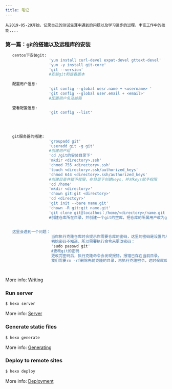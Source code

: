 ```yaml
---
title: 笔记
---
```

    从2019-05-29开始，记录自己的测试生涯中遇到的问题以及学习进步的过程，丰富工作中的技能....

### 第一篇：git的搭建以及远程库的安装

``` bash
   centos下安装git:
                   'yun install curl-devel expat-devel gttext-devel'
                   'yun -y install git-core'
                   'git --version'  
                   #安装git和查看版本
                   
   配置用户信息:
                   'git config --global uesr.name + <username> '
                   'git config --global user.email + <email>'
                   #配置用户名及邮箱
   
   查看配置信息:
                   'git config --list'
    
   
   
   
   git服务器的搭建:
                   'groupadd git' 
                   'useradd git -g git'
                   #创建用户组
                   'cd /git的安装目录下'
                   'mkdir <directory>.ssh'
                   'chmod 755 <directory>.ssh'
                   'touch <directory>.ssh/authorized_keys'
                   'chmod 644 <directory>.ssh/authorized_keys'
                   #创建目录并赋予权限，在目录下创建keys，并对keys赋予权限
                   'cd /home'
                   'mkdir <directory>'
                   'chown git:git <directory>'
                   'cd <directoyr>'
                   'git init --bare name.git'
                   'chown -R git:git name.git'
                   'git clone git@localhos：/home/<directory>/name.git
                   #创建仓库所在目录，并创建一个git的空库，把仓库的所属用户改为git,再克隆一个库
                   
                   
   这里会遇到一个问题：
                    当你执行克隆仓库时会提示你需要仓库的密码，这里的密码是设置的用户组的密码，
                    初始密码不知道，所以需要执行命令来更改密码：
                    'sudo passwd git'
                    #更改git的密码
                    更改完密码后，执行克隆命令会发现报错，报错已存在当前目录，
                    我们需要rm -rf删除先前克隆的目录，再执行克隆密令，这时候就成功，git服务器搭建完成
                
                
``` 

More info: [Writing](https://hexo.io/docs/writing.html)

### Run server

``` bash
$ hexo server
```

More info: [Server](https://hexo.io/docs/server.html)

### Generate static files

``` bash
$ hexo generate
```

More info: [Generating](https://hexo.io/docs/generating.html)

### Deploy to remote sites

``` bash
$ hexo deploy
```

More info: [Deployment](https://hexo.io/docs/deployment.html)
